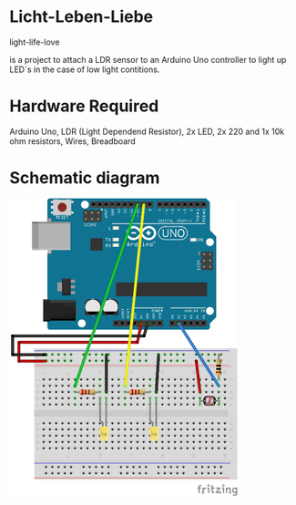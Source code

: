 # Licht-Leben-Liebe
light-life-love

is a project to attach a LDR sensor to an Arduino Uno controller to light up LED´s in the case of low light contitions. 
# Hardware Required

Arduino Uno, LDR (Light Dependend Resistor), 2x LED, 2x 220 and 1x 10k ohm resistors,  Wires,  Breadboard

# Schematic diagram

<img src="photoresistor_Steckplatine.jpg" alt="drawing" width="400"/>
